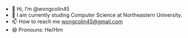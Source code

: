- 👋 Hi, I’m @wongcolin45
- 🏫 I am currently studing Computer Science at Northeastern University.
- 📫 How to reach me wongcolin45@gmail.com
- 😄 Pronouns: He/Him
